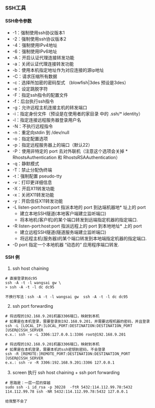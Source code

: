 ### SSH工具

#### SSH命令参数
* -1：强制使用ssh协议版本1
* -2：强制使用ssh协议版本2
* -4：强制使用IPv4地址
* -6：强制使用IPv6地址
* -A：开启认证代理连接转发功能
* -a：关闭认证代理连接转发功能
* -b：使用本机指定地址作为对应连接的源ip地址
* -C：请求压缩所有数据
* -c：选择所加密的密码型式 （blowfish|3des 预设是3des）
* -e：设定跳脱字符
* -F：指定ssh指令的配置文件
* -f：后台执行ssh指令
* -g：允许远程主机连接主机的转发端口
* -i：指定身份文件（预设是在使用者的家目录 中的 .ssh/* identity）
* -l：指定连接远程服务器登录用户名
* -N：不执行远程指令
* -n：重定向stdin 到 /dev/null
* -o：指定配置选项
* -p：指定远程服务器上的端口（默认22）
* -P：使用非特定的 port 去对外联机（注意这个选项会关掉 * RhostsAuthentication 和 RhostsRSAAuthentication）
* -q：静默模式
* -T：禁止分配伪终端
* -t：强制配置 pseudo-tty
* -v：打印更详细信息
* -X：开启X11转发功能
* -x：关闭X11转发功能
* -y：开启信任X11转发功能
* -L listen-port:host:port 指派本地的 port 到达端机器地* 址上的 port
  * 建立本地SSH隧道(本地客户端建立监听端口)
  * 将本地机(客户机)的某个端口转发到远端指定机器的指定端口.
* -R listen-port:host:port 指派远程上的 port 到本地地址* 上的 port
  * 建立远程SSH隧道(隧道服务端建立监听端口)
  * 将远程主机(服务器)的某个端口转发到本地端指定机器的指定端口.
* -D port 指定一个本地机器 “动态的“ 应用程序端口转发.

#### SSH 例
1. ssh host chaining
```shell
# 直接登录到dc95
ssh -A -t -l wangsai gw \
> ssh -A -t -l dc dc95

不换行写法：ssh -A -t -l wangsai gw  ssh -A -t -l dc dc95
```
2. ssh port forwarding
```shell
# 将远程的192.168.9.201机器3306端口，映射到本机
# 如果是在本机登录，需要登录到192.168.9.201，并需要远程机器的密码，并且登录
ssh -L [LOCAL_IP:]LOCAL_PORT:DESTINATION:DESTINATION_PORT [USER@]SSH_SERVER
e.x.: ssh -v -L 3306:127.0.0.1:3306 root@192.168.9.201

# 将远程的192.168.9.201机器3306端口，映射到本机
# 如果是在本机登录，需要本机的ssh密钥到密码，不会登录
ssh -R [REMOTE:]REMOTE_PORT:DESTINATION:DESTINATION_PORT [USER@]SSH_SERVER
e.x.: ssh -v -R 3306:192.168.9.201:3306 127.0.0.1
```
3. screen 执行 ssh host chaining + ssh port forwarding
```shell
# 思路是：一层一层的穿越
sudo ssh -i id_rsa -p 30228  -ftR 5432:114.112.99.78:5432 114.112.99.78 ssh -NR 5432:114.112.99.78:5432 127.0.0.1

给我整不会了

```
